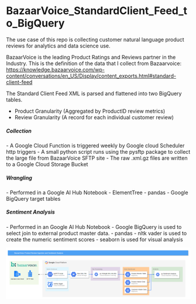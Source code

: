 <h1>BazaarVoice_StandardClient_Feed_to_BigQuery</h1>

The use case of this repo is collecting customer natural language product reviews for analytics and data science use.

BazaarVoice is the leading Product Ratings and Reviews partner in the Industry.  This is the definition of the data that I collect from Bazaarvoice:
https://knowledge.bazaarvoice.com/wp-content/conversations/en_US/Display/content_exports.html#standard-client-feed

The Standard Client Feed XML is parsed and flattened into two BigQuery tables. 
 - Product Granularity (Aggregated by ProductID review metrics)
 - Review Granularity (A record for each individual customer review)

<h5>Collection</h5>
 - A Google Cloud Function is triggered weekly by Google cloud Scheduler http triggers
 - A small python script runs using the pysftp package to collect the large file from BazaarVoice SFTP site
 - The raw .xml.gz files are written to a Google Cloud Storage Bucket

<h5>Wrangling</h5>
 - Performed in a Google AI Hub Notebook
 - ElementTree
 - pandas
 - Google BigQuery target tables
 
<h5>Sentiment Analysis</h5>
 - Performed in an Google AI Hub Notebook
 - Google BigQuery is used to select join to external product master data.
 - pandas
 - nltk vader is used to create the numeric sentiment scores
 - seaborn is used for visual analysis

![Image of Architecture](https://raw.githubusercontent.com/alanjbates/BazaarVoice_StandardClient_Feed_to_BigQuery/master/bazaarvoice_to_bq.png)